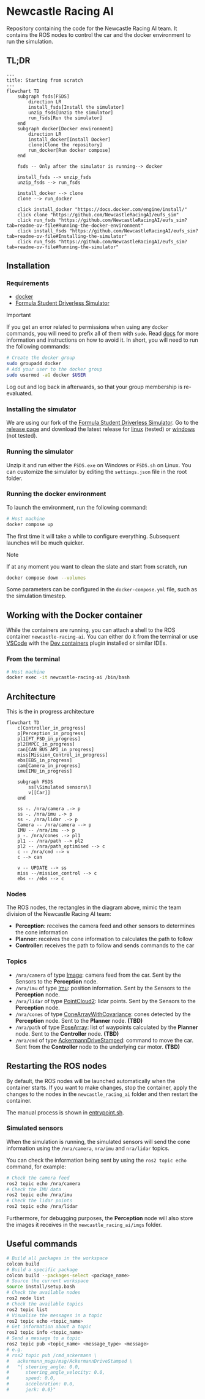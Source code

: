 # Newcastle Racing AI

Repository containing the code for the Newcastle Racing AI team.
It contains the ROS nodes to control the car and the docker environment to run
the simulation.

## TL;DR

```mermaid
---
title: Starting from scratch
---
flowchart TD
    subgraph fsds[FSDS]
        direction LR
        install_fsds[Install the simulator]
        unzip_fsds[Unzip the simulator]
        run_fsds[Run the simulator]
    end
    subgraph docker[Docker environment]
        direction LR
        install_docker[Install Docker]
        clone[Clone the repository]
        run_docker[Run docker compose]
    end

    fsds -- Only after the simulator is running--> docker

    install_fsds --> unzip_fsds
    unzip_fsds --> run_fsds

    install_docker --> clone
    clone --> run_docker

    click install_docker "https://docs.docker.com/engine/install/"
    click clone "https://github.com/NewcastleRacingAI/eufs_sim"
    click run_fsds "https://github.com/NewcastleRacingAI/eufs_sim?tab=readme-ov-file#Running-the-docker-environment"
    click install_fsds "https://github.com/NewcastleRacingAI/eufs_sim?tab=readme-ov-file#Installing-the-simulator"
    click run_fsds "https://github.com/NewcastleRacingAI/eufs_sim?tab=readme-ov-file#Running-the-simulator"
```

## Installation

### Requirements

- [docker](https://www.docker.com/)
- [Formula Student Driverless Simulator](https://fs-driverless.github.io/Formula-Student-Driverless-Simulator/v2.2.0/)

> [!IMPORTANT]  
> If you get an error related to permissions when using any `docker` commands,
> you will need to prefix all of them with `sudo`.
> Read
> [docs](https://docs.docker.com/engine/install/linux-postinstall/#manage-docker-as-a-non-root-user)
> for more information and instructions on how to avoid it.
> In short, you will need to run the following commands:
>
> ```bash
> # Create the docker group
> sudo groupadd docker
> # Add your user to the docker group
> sudo usermod -aG docker $USER
> ```
>
> Log out and log back in afterwards, so that your group membership is re-evaluated.

### Installing the simulator

We are using our fork of the [Formula Student Driverless Simulator](https://fs-driverless.github.io/Formula-Student-Driverless-Simulator/v2.2.0/).
Go to the [release page](https://github.com/FS-Driverless/Formula-Student-Driverless-Simulator/releases) and download the latest release for [linux](https://github.com/FS-Driverless/Formula-Student-Driverless-Simulator/releases/download/v2.2.0/fsds-v2.2.0-linux.zip) (tested) or [windows](https://github.com/FS-Driverless/Formula-Student-Driverless-Simulator/releases/download/v2.2.0/fsds-v2.2.0-windows.zip) (not tested).

### Running the simulator

Unzip it and run either the `FSDS.exe` on Windows or `FSDS.sh` on Linux.
You can customize the simulator by editing the `settings.json` file in the root folder.

### Running the docker environment

To launch the environment, run the following command:

```bash
# Host machine
docker compose up
```

The first time it will take a while to configure everything.
Subsequent launches will be much quicker.

> [!NOTE]  
> If at any moment you want to clean the slate and start from scratch, run
>
> ```bash
> docker compose down --volumes
> ```

Some parameters can be configured in the `docker-compose.yml` file, such as the
simulation timestep.

## Working with the Docker container

While the containers are running, you can attach a shell to the ROS container
`newcastle-racing-ai`. You can either do it from the terminal or use
[VSCode](https://code.visualstudio.com/) with the [Dev
containers](https://marketplace.visualstudio.com/items?itemName=ms-vscode-remote.remote-containers)
plugin installed or similar IDEs.

### From the terminal

```bash
# Host machine
docker exec -it newcastle-racing-ai /bin/bash
```

## Architecture

This is the in progress architecture
```mermaid
flowchart TD
    c[Controller_in_progress]
    p[Perception_in_progress]
    pl1[FT_FSD_in_progress]
    pl2[MPCC_in_progress]
    can[CAN_BUS_API_in_progress]
    miss[Mission_Control_in_progress]
    ebs[EBS_in_progress]
    cam[Camera_in_progress]
    imu[IMU_in_progress]

    subgraph FSDS
        ss[\Simulated sensors\]
        v[[Car]]
    end

    ss -. /nra/camera .-> p
    ss -. /nra/imu .-> p
    ss -. /nra/lidar .-> p
    Camera -- /nra/camera --> p
    IMU -- /nra/imu --> p  
    p -. /nra/cones .-> pl1
    pl1 -- /nra/path --> pl2
    pl2 -- /nra/path_optimised --> c
    c -- /nra/cmd --> v
    c --> can

    v -- UPDATE --> ss
    miss --/mission_control --> c
    ebs -- /ebs --> c
```

### Nodes

The ROS nodes, the rectangles in the diagram above, mimic the team division of
the Newcastle Racing AI team:

- **Perception**: receives the camera feed and other sensors to determines the
  cone information
- **Planner**: receives the cone information to calculates the path to follow
- **Controller**: receives the path to follow and sends commands to the car

### Topics

- `/nra/camera` of type
  [Image](https://docs.ros.org/en/noetic/api/sensor_msgs/html/msg/Image.html):
  camera feed from the car. Sent by the Sensors to the **Perception** node.
- `/nra/imu` of type
  [Imu](https://docs.ros.org/en/noetic/api/sensor_msgs/html/msg/Imu.html):
  position information. Sent by the Sensors to the **Perception** node.
- `/nra/lidar` of type
  [PointCloud2](https://docs.ros.org/en/noetic/api/sensor_msgs/html/msg/PointCloud2.html):
  lidar points. Sent by the Sensors to the **Perception** node.
- `/nra/cones` of type
  [ConeArrayWithCovariance](https://gitlab.com/eufs/eufs_msgs/-/blob/master/msg/ConeArrayWithCovariance.msg):
  cones detected by the **Perception** node. Sent to the **Planner** node. **(TBD)**
- `/nra/path` of type
  [PoseArray](https://docs.ros.org/en/noetic/api/geometry_msgs/html/msg/PoseArray.html):
  list of waypoints calculated by the **Planner** node. Sent to the
  **Controller** node. **(TBD)**
- `/nra/cmd` of type
  [AckermannDriveStamped](https://docs.ros.org/en/noetic/api/ackermann_msgs/html/msg/AckermannDriveStamped.html):
  command to move the car. Sent from the **Controller** node to the underlying
  car motor. **(TBD)**

## Restarting the ROS nodes

By default, the ROS nodes will be launched automatically when the container
starts. If you want to make changes, stop the container, apply the changes to the nodes in the `newcastle_racing_ai` folder and then restart the container.

The manual process is shown in [entrypoint.sh](./newcastle_racing_ai/entrypoint.sh).

### Simulated sensors

When the simulation is running, the simulated sensors will send the cone
information using the `/nra/camera`, `nra/imu` and `nra/lidar` topics.

You can check the information being sent by using the `ros2 topic echo`
command, for example:

```bash
# Check the camera feed
ros2 topic echo /nra/camera
# Check the IMU data
ros2 topic echo /nra/imu
# Check the lidar points
ros2 topic echo /nra/lidar
```

Furthermore, for debugging purposes, the **Perception** node will also store the images it receives in the `newcastle_racing_ai/imgs` folder.

## Useful commands

```bash
# Build all packages in the workspace
colcon build
# Build a specific package
colcon build --packages-select <package_name>
# Source the current workspace
source install/setup.bash
# Check the available nodes
ros2 node list
# Check the available topics
ros2 topic list
# Visualise the messages in a topic
ros2 topic echo <topic_name>
# Get information about a topic
ros2 topic info <topic_name>
# Send a message to a topic
ros2 topic pub <topic_name> <message_type> <message>
# e.g.
# ros2 topic pub /cmd_ackermann \
#   ackermann_msgs/msg/AckermannDriveStamped \
#   "{ steering_angle: 0.0,
#      steering_angle_velocity: 0.0,
#      speed: 0.0,
#      acceleration: 0.0,
#      jerk: 0.0}"
```
